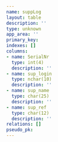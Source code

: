 ```yaml
---
name: suppLog
layout: table
description: ''
type: unknown
app_area: ''
primary_key: 
indexes: []
columns:
- name: SerialNr
  type: int(4)
  description: ''
- name: sup_login
  type: nchar(10)
  description: ''
- name: sup_name
  type: char(25)
  description: ''
- name: sup_ref
  type: char(12)
  description: ''
relations: []
pseudo_pk: 
---
```


